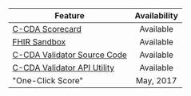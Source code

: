 | Feature | Availability
| --------------- | :-----------------------------:
| [C-CDA Scorecard](https://sitenv.org/scorecard/) | Available
| [FHIR Sandbox](https://sitenv.org/web/site/fhir-sandbox) | Available
| [C-CDA Validator Source Code](https://github.com/siteadmin/contentvalidator-api)| Available
| [C-CDA Validator API Utility](https://ttpds.sitenv.org:8443/referenceccdaservice/swagger-ui.html#/reference-ccda-validation-controller)| Available
| "One-Click Score"| May, 2017
